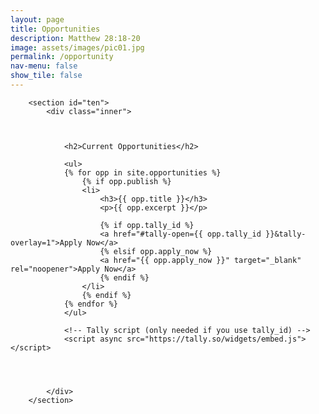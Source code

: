 ```yaml
---
layout: page
title: Opportunities
description: Matthew 28:18-20
image: assets/images/pic01.jpg
permalink: /opportunity
nav-menu: false
show_tile: false
---
```


<div id="main" class="alt">

        <section id="ten">
            <div class="inner">



				<h2>Current Opportunities</h2>

				<ul>
				{% for opp in site.opportunities %}
					{% if opp.publish %}
					<li>
						<h3>{{ opp.title }}</h3>
						<p>{{ opp.excerpt }}</p>
						
						{% if opp.tally_id %}
						<a href="#tally-open={{ opp.tally_id }}&tally-overlay=1">Apply Now</a>
						{% elsif opp.apply_now %}
						<a href="{{ opp.apply_now }}" target="_blank" rel="noopener">Apply Now</a>
						{% endif %}
					</li>
					{% endif %}
				{% endfor %}
				</ul>

				<!-- Tally script (only needed if you use tally_id) -->
				<script async src="https://tally.so/widgets/embed.js"></script>	



			
			</div>
		</section>



</div>